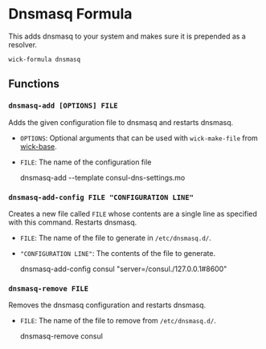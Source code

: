 Dnsmasq Formula
===============

This adds dnsmasq to your system and makes sure it is prepended as a resolver.

    wick-formula dnsmasq
    

Functions
---------

### `dnsmasq-add [OPTIONS] FILE`

Adds the given configuration file to dnsmasq and restarts dnsmasq.

* `OPTIONS`: Optional arguments that can be used with `wick-make-file` from [wick-base].
* `FILE`: The name of the configuration file

    dnsmasq-add --template consul-dns-settings.mo


### `dnsmasq-add-config FILE "CONFIGURATION LINE"`

Creates a new file called `FILE` whose contents are a single line as specified with this command.  Restarts dnsmasq.

* `FILE`: The name of the file to generate in `/etc/dnsmasq.d/`.
* `"CONFIGURATION LINE"`: The contents of the file to generate.

    dnsmasq-add-config consul "server=/consul./127.0.0.1#8600"


### `dnsmasq-remove FILE`

Removes the dnsmasq configuration and restarts dnsmasq.

* `FILE`: The name of the file to remove from `/etc/dnsmasq.d/`.

    dnsmasq-remove consul


[wick-base]: ../wick-base/README.md